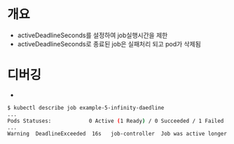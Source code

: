 # 개요
* activeDeadlineSeconds를 설정하여 job실행시간을 제한
* activeDeadlineSeconds로 종료된 job은 실패처리 되고 pod가 삭제됨

# 디버깅
*

```bash
$ kubectl describe job example-5-infinity-daedline
...
Pods Statuses:            0 Active (1 Ready) / 0 Succeeded / 1 Failed
...
Warning  DeadlineExceeded  16s   job-controller  Job was active longer than specified deadline
```
